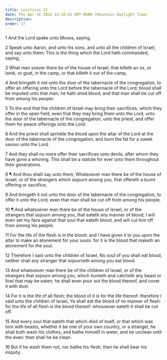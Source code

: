 ```yaml
---
title: Leviticus 17
date: Thu Apr 16 2020 14:10:43 GMT-0600 (Mountain Daylight Time)
description: 
order: 17
---
```


<p>1 And the Lord spake unto Moses, saying,</p>
<p>
  2 Speak unto Aaron, and unto his sons, and unto all the children of Israel,
  and say unto them; This is the thing which the Lord hath commanded, saying,
</p>
<p>
  3 What man soever there be of the house of Israel, that killeth an ox, or
  lamb, or goat, in the camp, or that killeth it out of the camp,
</p>
<p>
  4 And bringeth it not unto the door of the tabernacle of the congregation, to
  offer an offering unto the Lord before the tabernacle of the Lord; blood shall
  be imputed unto that man; he hath shed blood; and that man shall be cut off
  from among his people:
</p>
<p>
  5 To the end that the children of Israel may bring their sacrifices, which
  they offer in the open field, even that they may bring them unto the Lord,
  unto the door of the tabernacle of the congregation, unto the priest, and
  offer them for peace offerings unto the Lord.
</p>
<p>
  6 And the priest shall sprinkle the blood upon the altar of the Lord at the
  door of the tabernacle of the congregation, and burn the fat for a sweet
  savour unto the Lord.
</p>
<p>
  7 And they shall no more offer their sacrifices unto devils, after whom they
  have gone a whoring. This shall be a statute for ever unto them throughout
  their generations.
</p>
<p>
  8 &#xB6; And thou shalt say unto them, Whatsoever man there be of the house of
  Israel, or of the strangers which sojourn among you, that offereth a burnt
  offering or sacrifice,
</p>
<p>
  9 And bringeth it not unto the door of the tabernacle of the congregation, to
  offer it unto the Lord; even that man shall be cut off from among his people.
</p>
<p>
  10 &#xB6; And whatsoever man there be of the house of Israel, or of the
  strangers that sojourn among you, that eateth any manner of blood; I will even
  set my face against that soul that eateth blood, and will cut him off from
  among his people.
</p>
<p>
  11 For the life of the flesh is in the blood: and I have given it to you upon
  the altar to make an atonement for your souls: for it is the blood that maketh
  an atonement for the soul.
</p>
<p>
  12 Therefore I said unto the children of Israel, No soul of you shall eat
  blood, neither shall any stranger that sojourneth among you eat blood.
</p>
<p>
  13 And whatsoever man there be of the children of Israel, or of the strangers
  that sojourn among you, which hunteth and catcheth any beast or fowl that may
  be eaten; he shall even pour out the blood thereof, and cover it with dust.
</p>
<p>
  14 For it is the life of all flesh; the blood of it is for the life thereof:
  therefore I said unto the children of Israel, Ye shall eat the blood of no
  manner of flesh: for the life of all flesh is the blood thereof: whosoever
  eateth it shall be cut off.
</p>
<p>
  15 And every soul that eateth that which died of itself, or that which was
  torn with beasts, whether it be one of your own country, or a stranger, he
  shall both wash his clothes, and bathe himself in water, and be unclean until
  the even: then shall he be clean.
</p>
<p>
  16 But if he wash them not, nor bathe his flesh; then he shall bear his
  iniquity.
</p>
